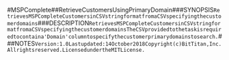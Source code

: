 #MSPComplete##RetrieveCustomersUsingPrimaryDomain###SYNOPSIS```RetrievesMSPCompleteCustomersinCSVstringformatfromaCSVspecifyingthecustomerdomains```###DESCRIPTION```RetrievesMSPCompleteCustomersinCSVstringformatfromaCSVspecifyingthecustomerdomainsTheCSVprovidedtothetaskisrequiredtocontaina'Domain'columntospecifythecustomerprimarydomainstosearch.```###NOTES```Version:1.0Lastupdated:14October2018Copyright(c)BitTitan,Inc.Allrightsreserved.LicensedundertheMITLicense.```
